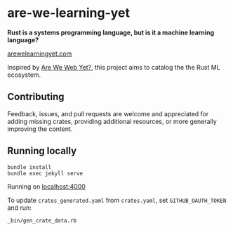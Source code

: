 # are-we-learning-yet

**Rust is a systems programming language, but is it a machine learning language?**

[arewelearningyet.com](http://arewelearningyet.com)

Inspired by [Are We Web Yet?](http://arewewebyet.org/), this project aims to catalog the the Rust ML ecosystem.

## Contributing

Feedback, issues, and pull requests are welcome and appreciated for adding missing crates,
providing additional resources, or more generally improving the content.

## Running locally
```
bundle install
bundle exec jekyll serve
```

Running on [localhost:4000](http://localhost:4000)

To update `crates_generated.yaml` from `crates.yaml`, set `GITHUB_OAUTH_TOKEN` and run:

```
_bin/gen_crate_data.rb
```

